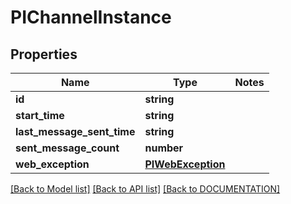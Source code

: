 # PIChannelInstance

## Properties
Name | Type | Notes
------------ | ------------- | -------------
**id** | **string**
**start_time** | **string**
**last_message_sent_time** | **string**
**sent_message_count** | **number**
**web_exception** | **[**PIWebException**](../models/PIWebException.md)**

[[Back to Model list]](../../DOCUMENTATION.md#documentation-for-models) [[Back to API list]](../../DOCUMENTATION.md#documentation-for-api-endpoints) [[Back to DOCUMENTATION]](../../DOCUMENTATION.md)
